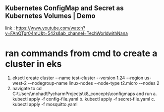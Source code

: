 ## Kubernetes ConfigMap and Secret as Kubernetes Volumes | Demo
link : https://www.youtube.com/watch?v=FAnQTgr04mU&t=542s&ab_channel=TechWorldwithNana

# ran commands from cmd to create a cluster in eks
1. eksctl create cluster --name test-cluster --version 1.24 --region us-west-2 --nodegroup-name linux-nodes --node-type t2.micro --nodes 2
2. navigate to cd C:\Users\mohad\PycharmProjects\k8_concepts\configmaps and run 
    a. kubectl apply -f config-file.yaml
    b. kubectl apply -f secret-file.yaml
    c. kubectl apply -f mosquitto.yaml